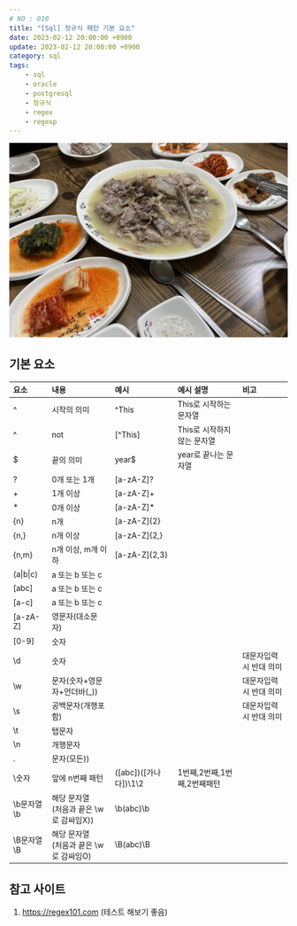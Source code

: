 ```yaml
---
# NO : 010
title: "[Sql] 정규식 패턴 기본 요소"
date: 2023-02-12 20:00:00 +0900
update: 2023-02-12 20:00:00 +0900
category: sql
tags: 
    - sql
    - oracle
    - postgresql
    - 정규식
    - regex
    - regexp
---
```

![](010_01.png)



## 기본 요소

| 요소                      | 내용          | 예시 |      예시 설명|비고|
|:-----------------------------|:-----------------|:--------|:--------|:--------|
| ^          | 시작의 의미     | ^This |This로 시작하는 문자열||
| ^          | not     | \[^This] | This로 시작하지 않는 문자열||
| $          | 끝의 의미     | year$ | year로 끝나는 문자열||
| ?          | 0개 또는 1개     | [a-zA-Z]? |||
| +          | 1개 이상     | [a-zA-Z]+ |||
| *          | 0개 이상     | [a-zA-Z]* |||
| {n}          | n개     | [a-zA-Z]{2} |||
| {n,}          | n개 이상 | [a-zA-Z]{2,} |||
| {n,m}          | n개 이상, m개 이하     | [a-zA-Z]{2,3} |||
| (a\|b\|c)         | a 또는 b 또는 c     |  |||
| [abc]         | a 또는 b 또는 c     |  |||
| [a-c]         | a 또는 b 또는 c     |  |||
| [a-zA-Z]         | 영문자(대소문자)     |  ||
| [0-9]         | 숫자     |  ||
| \d         | 숫자   |  ||대문자입력시 반대 의미|
| \w         | 문자(숫자+영문자+언더바(_))     ||  |대문자입력시 반대 의미|
| \s         | 공백문자(개행포함)     |  ||대문자입력시 반대 의미|
| \t         | 탭문자     |  ||
| \n         | 개행문자     |  ||
| .         | 문자(모든))     |  |
| \숫자        | 앞에 n번째 패턴     | ([abc])([가나다])\1\2 | 1번째,2번째,1번째,2번째패턴 
| \b문자열\b         | 해당 문자열<br>(처음과 끝은 \w로 감싸임X))    | \b(abc)\b |
| \B문자열\B         | 해당 문자열<br>(처음과 끝은 \w로 감싸임O)    | \B(abc)\B |


## 참고 사이트
1. <https://regex101.com>  (테스트 해보기 좋음)

